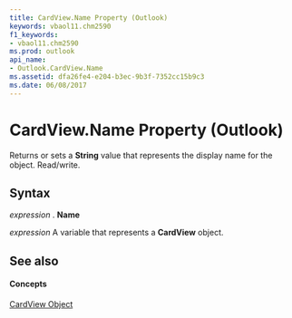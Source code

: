 ```yaml
---
title: CardView.Name Property (Outlook)
keywords: vbaol11.chm2590
f1_keywords:
- vbaol11.chm2590
ms.prod: outlook
api_name:
- Outlook.CardView.Name
ms.assetid: dfa26fe4-e204-b3ec-9b3f-7352cc15b9c3
ms.date: 06/08/2017
---
```



# CardView.Name Property (Outlook)

Returns or sets a  **String** value that represents the display name for the object. Read/write.


## Syntax

 _expression_ . **Name**

 _expression_ A variable that represents a **CardView** object.


## See also


#### Concepts


[CardView Object](cardview-object-outlook.md)

